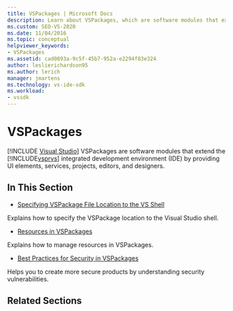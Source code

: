 ```yaml
---
title: VSPackages | Microsoft Docs
description: Learn about VSPackages, which are software modules that extend the Visual Studio IDE by providing UI elements, services, projects, editors, and designers.
ms.custom: SEO-VS-2020
ms.date: 11/04/2016
ms.topic: conceptual
helpviewer_keywords:
- VSPackages
ms.assetid: cad0893a-9c5f-45b7-952a-e2294f83e324
author: leslierichardson95
ms.author: lerich
manager: jmartens
ms.technology: vs-ide-sdk
ms.workload:
- vssdk
---
```

# VSPackages

 [!INCLUDE [Visual Studio](~/includes/applies-to-version/vs-not-mac.md)]
VSPackages are software modules that extend the [!INCLUDE[vsprvs](../../code-quality/includes/vsprvs_md.md)] integrated development environment (IDE) by providing UI elements, services, projects, editors, and designers.

## In This Section
- [Specifying VSPackage File Location to the VS Shell](../../extensibility/internals/specifying-vspackage-file-location-to-the-vs-shell.md)

 Explains how to specify the VSPackage location to the Visual Studio shell.

- [Resources in VSPackages](../../extensibility/internals/resources-in-vspackages.md)

 Explains how to manage resources in VSPackages.

- [Best Practices for Security in VSPackages](../../extensibility/internals/best-practices-for-security-in-vspackages.md)

 Helps you to create more secure products by understanding security vulnerabilities.

## Related Sections
